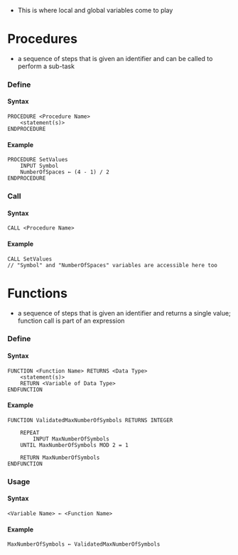 - This is where local and global variables come to play

# Procedures

- a sequence of steps that is given an identifier and can be called to perform a sub-task

### Define

#### Syntax

```
PROCEDURE <Procedure Name>
 	<statement(s)>
ENDPROCEDURE
```

#### Example

```
PROCEDURE SetValues
 	INPUT Symbol
 	NumberOfSpaces ← (4 - 1) / 2
ENDPROCEDURE
```

### Call

#### Syntax

```
CALL <Procedure Name>
```

#### Example

```
CALL SetValues
// "Symbol" and "NumberOfSpaces" variables are accessible here too
```


# Functions

- a sequence of steps that is given an identifier and returns a single value; function call is part
of an expression

### Define

#### Syntax

```
FUNCTION <Function Name> RETURNS <Data Type>
	<statement(s)>
	RETURN <Variable of Data Type>
ENDFUNCTION
```

#### Example

```
FUNCTION ValidatedMaxNumberOfSymbols RETURNS INTEGER

 	REPEAT
 		INPUT MaxNumberOfSymbols
 	UNTIL MaxNumberOfSymbols MOD 2 = 1
	
 	RETURN MaxNumberOfSymbols
ENDFUNCTION
```

### Usage

#### Syntax

```
<Variable Name> ← <Function Name>
```

#### Example

```
MaxNumberOfSymbols ← ValidatedMaxNumberOfSymbols
```

